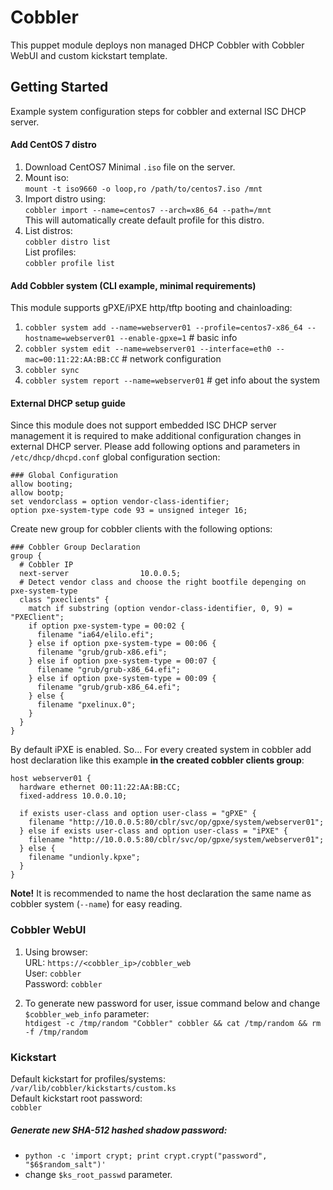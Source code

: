 # Cobbler

This puppet module deploys non managed DHCP Cobbler with Cobbler WebUI and custom kickstart template.

## Getting Started
Example system configuration steps for cobbler and external ISC DHCP server.

#### Add CentOS 7 distro

1. Download CentOS7 Minimal `.iso` file on the server.
2. Mount iso:  
`mount -t iso9660 -o loop,ro /path/to/centos7.iso /mnt`
3. Import distro using:  
`cobbler import --name=centos7 --arch=x86_64 --path=/mnt`  
This will automatically create default profile for this distro.
4. List distros:  
`cobbler distro list`  
List profiles:  
`cobbler profile list`

#### Add Cobbler system (CLI example, minimal requirements)
This module supports gPXE/iPXE http/tftp booting and chainloading:
1. `cobbler system add --name=webserver01 --profile=centos7-x86_64 --hostname=webserver01 --enable-gpxe=1` \# basic info
2. `cobbler system edit --name=webserver01 --interface=eth0 --mac=00:11:22:AA:BB:CC` \# network configuration
3. `cobbler sync`
4. `cobbler system report --name=webserver01` \# get info about the system

#### External DHCP setup guide
Since this module does not support embedded ISC DHCP server management it is required to make additional configuration changes in external DHCP server. Please add following options and parameters in `/etc/dhcp/dhcpd.conf` global configuration section:
```
### Global Configuration
allow booting;
allow bootp;
set vendorclass = option vendor-class-identifier;
option pxe-system-type code 93 = unsigned integer 16;
```
Create new group for cobbler clients with the following options:
```
### Cobbler Group Declaration
group {
  # Cobbler IP
  next-server                10.0.0.5;
  # Detect vendor class and choose the right bootfile depenging on pxe-system-type
  class "pxeclients" {
    match if substring (option vendor-class-identifier, 0, 9) = "PXEClient";
    if option pxe-system-type = 00:02 {
      filename "ia64/elilo.efi";
    } else if option pxe-system-type = 00:06 {
      filename "grub/grub-x86.efi";
    } else if option pxe-system-type = 00:07 {
      filename "grub/grub-x86_64.efi";
    } else if option pxe-system-type = 00:09 {
      filename "grub/grub-x86_64.efi";
    } else {
      filename "pxelinux.0";
    }
  }
}
```
By default iPXE is enabled.  So...
For every created system in cobbler add host declaration like this example <b>in the created cobbler clients group</b>:  
```
host webserver01 {
  hardware ethernet 00:11:22:AA:BB:CC;
  fixed-address 10.0.0.10;

  if exists user-class and option user-class = "gPXE" {
    filename "http://10.0.0.5:80/cblr/svc/op/gpxe/system/webserver01";
  } else if exists user-class and option user-class = "iPXE" {
    filename "http://10.0.0.5:80/cblr/svc/op/gpxe/system/webserver01";
  } else {
    filename "undionly.kpxe";
  }
}
```
<b>Note!</b> It is recommended to name the host declaration the same name as cobbler system (`--name`) for easy reading.

### Cobbler WebUI

1. Using browser:  
URL: `https://<cobbler_ip>/cobbler_web`  
User: `cobbler`  
Password: `cobbler`  

2. To generate new password for user, issue command below and change `$cobbler_web_info` parameter:  
`htdigest -c /tmp/random "Cobbler" cobbler && cat /tmp/random && rm -f /tmp/random`


### Kickstart
Default kickstart for profiles/systems:  
`/var/lib/cobbler/kickstarts/custom.ks`  
Default kickstart root password:  
`cobbler`  
##### Generate new SHA-512 hashed shadow password:
- `python -c 'import crypt; print crypt.crypt("password", "$6$random_salt")'`
- change `$ks_root_passwd` parameter.
